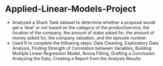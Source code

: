 # Applied-Linear-Models-Project
- Analyzed a Shark Tank dataset to determine whether a proposal would get a ‘deal’ or not based on the category of the product/service, the location of the company, the amount of stake asked for, the amount of money asked for, the company valuation, and the episode number. 
- Used R to complete the following steps: Data Cleaning, Exploratory Data Analysis, Finding Strength of Correlation between Variables, Building Multiple Linear Regression Model, Anova Fitting, Drafting a Conclusion Analyzing the Data, Creating a Report from the Analysis Results
